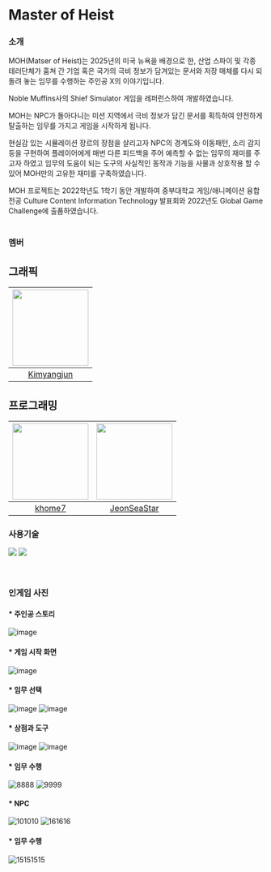 # Master of Heist

### 소개
MOH(Matser of Heist)는 2025년의 미국 뉴욕을 배경으로 한, 산업 스파이 및 각종 테러단체가 훔쳐 간 기업 혹은 국가의 극비 정보가 담겨있는 문서와 저장 매체를 다시 되돌려 놓는 임무를 수행하는 주인공 X의 이야기입니다.

Noble Muffins사의 Shief Simulator 게임을 레퍼런스하여 개발하였습니다.

MOH는 NPC가 돌아다니는 미션 지역에서 극비 정보가 담긴 문서를 획득하여 안전하게 탈출하는 임무를 가지고 게임을 시작하게 됩니다.

현실감 있는 시뮬레이션 장르의 장점을 살리고자 NPC의 경계도와 이동패턴, 소리 감지 등을 구현하여 플레이어에게 매번 다른 피드백을 주어 예측할 수 없는 임무의 재미를 주고자 하였고
임무의 도움이 되는 도구의 사실적인 동작과 기능을 사물과 상호작용 할 수 있어 MOH만의 고유한 재미를 구축하였습니다.

MOH 프로젝트는 2022학년도 1학기 동안 개발하여 중부대학교 게임/애니메이션 융합 전공 Culture Content Information Technology 발표회와 2022년도 Global Game Challenge에 출품하였습니다.
<br/>
<br/>

### 멤버

## 그래픽
|<img src="https://avatars.githubusercontent.com/u/89765238?v=4" width="150" height="150"/>|
|:-----------------:|
|[Kimyangjun](https://github.com/Kimyangjun)|

## 프로그래밍
|<img src="https://github.com/baegichan/CCIT_SYNDROME/assets/88014706/7fefe5f4-2440-4e46-9e1a-3703bf2fc743" width="150" height="150"/>|<img src="https://github.com/JeonSeaStar/Empathy--VR-2Team/assets/88014706/de0481a2-cad9-492f-b6ff-4b3c14bef2c6" width="150" height="150"/>|
|:-----------------:|:-----------------:|
|[khome7](https://github.com/khome7)|[JeonSeaStar](https://github.com/JeonSeaStar?tab=followers)|

### 사용기술
<div>
<img src="https://img.shields.io/badge/Unity-000000?style=flat-square&logo=Unity&logoColor=white"/>
<img src="https://img.shields.io/badge/C Sharp-239120?style=flat-square&logo=CSharp&logoColor=white"/>
</div>
 
<br/>
<br/>


### 인게임 사진
#### * 주인공 스토리
![image](https://github.com/CCIT-Team/MOH/assets/89560484/8df0d775-bdb1-49c5-bc29-76e2c1dc5601)

#### * 게임 시작 화면
![image](https://github.com/CCIT-Team/MOH/assets/89560484/b457b70e-c9da-4fed-be97-82d090c82f52)

#### * 임무 선택
![image](https://github.com/CCIT-Team/MOH/assets/89560484/15378040-4d9a-4729-a827-6342d1d9548e)
![image](https://github.com/CCIT-Team/MOH/assets/89560484/d6d73656-f0fd-4330-8bd9-6c95522665e4)


#### * 상점과 도구
![image](https://github.com/CCIT-Team/MOH/assets/89560484/210d4423-5d56-4735-a932-437ca63e18c9)
![image](https://github.com/CCIT-Team/MOH/assets/89560484/5c67aa20-884c-49a5-aefe-2439631e9c11)


#### * 임무 수행
![8888](https://github.com/CCIT-Team/MOH/assets/89560484/d6ac8e36-a6cf-480c-8ac1-45e5f47311ab)
![9999](https://github.com/CCIT-Team/MOH/assets/89560484/f078fc21-d849-48dc-a37b-b0a3b79a070a)

#### * NPC
![101010](https://github.com/CCIT-Team/MOH/assets/89560484/6d166f9a-d01f-4f6b-8dc8-cf51fe3707ae)
![161616](https://github.com/CCIT-Team/MOH/assets/89560484/f577838c-31be-47fc-b58e-411ffcd6ab75)

#### * 임무 수행
![15151515](https://github.com/CCIT-Team/MOH/assets/89560484/02e3384a-3de4-4f14-8c35-e6b05c70e7ce)

<br/> 
